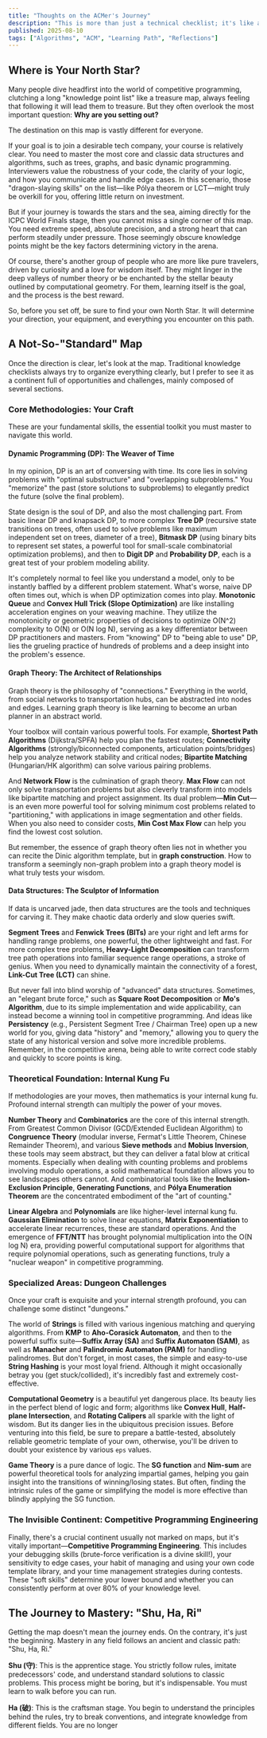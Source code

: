 ```yaml
---
title: "Thoughts on the ACMer's Journey"
description: "This is more than just a technical checklist; it's like a map and travel guide for the long and fascinating journey of competitive programming."
published: 2025-08-10
tags: ["Algorithms", "ACM", "Learning Path", "Reflections"]
---
```


## Where is Your North Star?

Many people dive headfirst into the world of competitive programming, clutching a long "knowledge point list" like a treasure map, always feeling that following it will lead them to treasure. But they often overlook the most important question: **Why are you setting out?**

The destination on this map is vastly different for everyone.

If your goal is to join a desirable tech company, your course is relatively clear. You need to master the most core and classic data structures and algorithms, such as trees, graphs, and basic dynamic programming. Interviewers value the robustness of your code, the clarity of your logic, and how you communicate and handle edge cases. In this scenario, those "dragon-slaying skills" on the list—like Pólya theorem or LCT—might truly be overkill for you, offering little return on investment.

But if your journey is towards the stars and the sea, aiming directly for the ICPC World Finals stage, then you cannot miss a single corner of this map. You need extreme speed, absolute precision, and a strong heart that can perform steadily under pressure. Those seemingly obscure knowledge points might be the key factors determining victory in the arena.

Of course, there's another group of people who are more like pure travelers, driven by curiosity and a love for wisdom itself. They might linger in the deep valleys of number theory or be enchanted by the stellar beauty outlined by computational geometry. For them, learning itself is the goal, and the process is the best reward.

So, before you set off, be sure to find your own North Star. It will determine your direction, your equipment, and everything you encounter on this path.

## A Not-So-"Standard" Map

Once the direction is clear, let's look at the map. Traditional knowledge checklists always try to organize everything clearly, but I prefer to see it as a continent full of opportunities and challenges, mainly composed of several sections.

### Core Methodologies: Your Craft

These are your fundamental skills, the essential toolkit you must master to navigate this world.

#### Dynamic Programming (DP): The Weaver of Time

In my opinion, DP is an art of conversing with time. Its core lies in solving problems with "optimal substructure" and "overlapping subproblems." You "memorize" the past (store solutions to subproblems) to elegantly predict the future (solve the final problem).

State design is the soul of DP, and also the most challenging part. From basic linear DP and knapsack DP, to more complex **Tree DP** (recursive state transitions on trees, often used to solve problems like maximum independent set on trees, diameter of a tree), **Bitmask DP** (using binary bits to represent set states, a powerful tool for small-scale combinatorial optimization problems), and then to **Digit DP** and **Probability DP**, each is a great test of your problem modeling ability.

It's completely normal to feel like you understand a model, only to be instantly baffled by a different problem statement. What's worse, naive DP often times out, which is when DP optimization comes into play. **Monotonic Queue** and **Convex Hull Trick (Slope Optimization)** are like installing acceleration engines on your weaving machine. They utilize the monotonicity or geometric properties of decisions to optimize O(N^2) complexity to O(N) or O(N log N), serving as a key differentiator between DP practitioners and masters. From "knowing" DP to "being able to use" DP, lies the grueling practice of hundreds of problems and a deep insight into the problem's essence.

#### Graph Theory: The Architect of Relationships

Graph theory is the philosophy of "connections." Everything in the world, from social networks to transportation hubs, can be abstracted into nodes and edges. Learning graph theory is like learning to become an urban planner in an abstract world.

Your toolbox will contain various powerful tools. For example, **Shortest Path Algorithms** (Dijkstra/SPFA) help you plan the fastest routes; **Connectivity Algorithms** (strongly/biconnected components, articulation points/bridges) help you analyze network stability and critical nodes; **Bipartite Matching** (Hungarian/HK algorithm) can solve various pairing problems.

And **Network Flow** is the culmination of graph theory. **Max Flow** can not only solve transportation problems but also cleverly transform into models like bipartite matching and project assignment. Its dual problem—**Min Cut**—is an even more powerful tool for solving minimum cost problems related to "partitioning," with applications in image segmentation and other fields. When you also need to consider costs, **Min Cost Max Flow** can help you find the lowest cost solution.

But remember, the essence of graph theory often lies not in whether you can recite the Dinic algorithm template, but in **graph construction**. How to transform a seemingly non-graph problem into a graph theory model is what truly tests your wisdom.

#### Data Structures: The Sculptor of Information

If data is uncarved jade, then data structures are the tools and techniques for carving it. They make chaotic data orderly and slow queries swift.

**Segment Trees** and **Fenwick Trees (BITs)** are your right and left arms for handling range problems, one powerful, the other lightweight and fast. For more complex tree problems, **Heavy-Light Decomposition** can transform tree path operations into familiar sequence range operations, a stroke of genius. When you need to dynamically maintain the connectivity of a forest, **Link-Cut Tree (LCT)** can shine.

But never fall into blind worship of "advanced" data structures. Sometimes, an "elegant brute force," such as **Square Root Decomposition** or **Mo's Algorithm**, due to its simple implementation and wide applicability, can instead become a winning tool in competitive programming. And ideas like **Persistency** (e.g., Persistent Segment Tree / Chairman Tree) open up a new world for you, giving data "history" and "memory," allowing you to query the state of any historical version and solve more incredible problems. Remember, in the competitive arena, being able to write correct code stably and quickly to score points is king.

### Theoretical Foundation: Internal Kung Fu

If methodologies are your moves, then mathematics is your internal kung fu. Profound internal strength can multiply the power of your moves.

**Number Theory** and **Combinatorics** are the core of this internal strength. From Greatest Common Divisor (GCD/Extended Euclidean Algorithm) to **Congruence Theory** (modular inverse, Fermat's Little Theorem, Chinese Remainder Theorem), and various **Sieve methods** and **Mobius Inversion**, these tools may seem abstract, but they can deliver a fatal blow at critical moments. Especially when dealing with counting problems and problems involving modulo operations, a solid mathematical foundation allows you to see landscapes others cannot. And combinatorial tools like the **Inclusion-Exclusion Principle**, **Generating Functions**, and **Pólya Enumeration Theorem** are the concentrated embodiment of the "art of counting."

**Linear Algebra** and **Polynomials** are like higher-level internal kung fu. **Gaussian Elimination** to solve linear equations, **Matrix Exponentiation** to accelerate linear recurrences, these are standard operations. And the emergence of **FFT/NTT** has brought polynomial multiplication into the O(N log N) era, providing powerful computational support for algorithms that require polynomial operations, such as generating functions, truly a "nuclear weapon" in competitive programming.

### Specialized Areas: Dungeon Challenges

Once your craft is exquisite and your internal strength profound, you can challenge some distinct "dungeons."

The world of **Strings** is filled with various ingenious matching and querying algorithms. From **KMP** to **Aho-Corasick Automaton**, and then to the powerful suffix suite—**Suffix Array (SA)** and **Suffix Automaton (SAM)**, as well as **Manacher** and **Palindromic Automaton (PAM)** for handling palindromes. But don't forget, in most cases, the simple and easy-to-use **String Hashing** is your most loyal friend. Although it might occasionally betray you (get stuck/collided), it's incredibly fast and extremely cost-effective.

**Computational Geometry** is a beautiful yet dangerous place. Its beauty lies in the perfect blend of logic and form; algorithms like **Convex Hull**, **Half-plane Intersection**, and **Rotating Calipers** all sparkle with the light of wisdom. But its danger lies in the ubiquitous precision issues. Before venturing into this field, be sure to prepare a battle-tested, absolutely reliable geometric template of your own, otherwise, you'll be driven to doubt your existence by various `eps` values.

**Game Theory** is a pure dance of logic. The **SG function** and **Nim-sum** are powerful theoretical tools for analyzing impartial games, helping you gain insight into the transitions of winning/losing states. But often, finding the intrinsic rules of the game or simplifying the model is more effective than blindly applying the SG function.

### The Invisible Continent: Competitive Programming Engineering

Finally, there's a crucial continent usually not marked on maps, but it's vitally important—**Competitive Programming Engineering**. This includes your debugging skills (brute-force verification is a divine skill!), your sensitivity to edge cases, your habit of managing and using your own code template library, and your time management strategies during contests. These "soft skills" determine your lower bound and whether you can consistently perform at over 80% of your knowledge level.

## The Journey to Mastery: "Shu, Ha, Ri"

Getting the map doesn't mean the journey ends. On the contrary, it's just the beginning. Mastery in any field follows an ancient and classic path: "Shu, Ha, Ri."

**Shu (守)**: This is the apprentice stage. You strictly follow rules, imitate predecessors' code, and understand standard solutions to classic problems. This process might be boring, but it's indispensable. You must learn to walk before you can run.

**Ha (破)**: This is the craftsman stage. You begin to understand the principles behind the rules, try to break conventions, and integrate knowledge from different fields. You are no longer